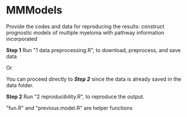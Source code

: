 # MMModels
Provide the codes and data for reproducing the results: construct prognostic models of multiple myeloma with pathway information incorporated

**Step 1**
Run "1 data preprocessing.R", to download, preprocess, and save data 

Or

You can proceed directly to ***Step 2*** since the data is already saved in the data folder.

**Step 2**
Run "2 reproducibility.R", to reproduce the output.

"fun.R" and "previous.model.R" are helper functions 



